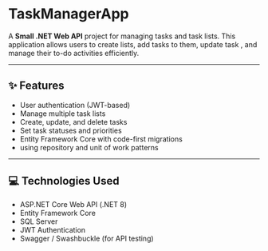 # TaskManagerApp

A **Small .NET Web API** project for managing tasks and task lists. 
This application allows users to create lists, add tasks to them, update task , and manage their to-do activities efficiently.

---

## ✨ Features

- User authentication (JWT-based)
- Manage multiple task lists
- Create, update, and delete tasks
- Set task statuses and priorities
- Entity Framework Core with code-first migrations
- using repository and unit of work patterns


---

## 💻 Technologies Used

- ASP.NET Core Web API (.NET 8)
- Entity Framework Core
- SQL Server
- JWT Authentication
- Swagger / Swashbuckle (for API testing)
